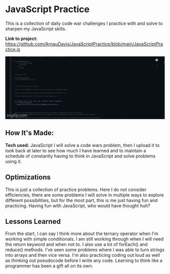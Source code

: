 # JavaScript Practice
This is a collection of daily code war challenges I practice with and solve to sharpen my JavaScript skills. 

**Link to project:** https://github.com/ArnauDavis/JavaScriptPractice/blob/main/JavaScriptPractice.js


<div style="height: 200px; overflow: hidden;">
    <img src="javascript-practice.gif" style="height: auto; width: 100%; object-fit: cover; transform: translateY(-30px);" alt="shadow-gif"/>
</div>


## How It's Made: 

**Tech used:** JavaScript
I will solve a code wars problem, then I upload it to look back at later to see how much I have learned and to maintain a schedule of constantly having to think in JavaScript and solve problems using it.


## Optimizations
This is just a collection of practice problems. Here I do not consider efficiencies, there are some problems I will solve in multiple ways to explore different possibilities, but for the most part, this is me just having fun
and practicing. Having fun with JavaScript, who would have thought huh?

## Lessons Learned

From the start, I can say I think more about the ternary operator when I'm working with simple conditionals. I am still working through when I will need the return keyword and when not to. I also use a lot of 
forEach() and reduce() methods. I've seen some problems where I was able to turn strings into arrays and then vice versa. I'm also practicing coding out loud as well as thinking out pseudocode before I write any code.
Learning to think like a programmer has been a gift all on its own.

